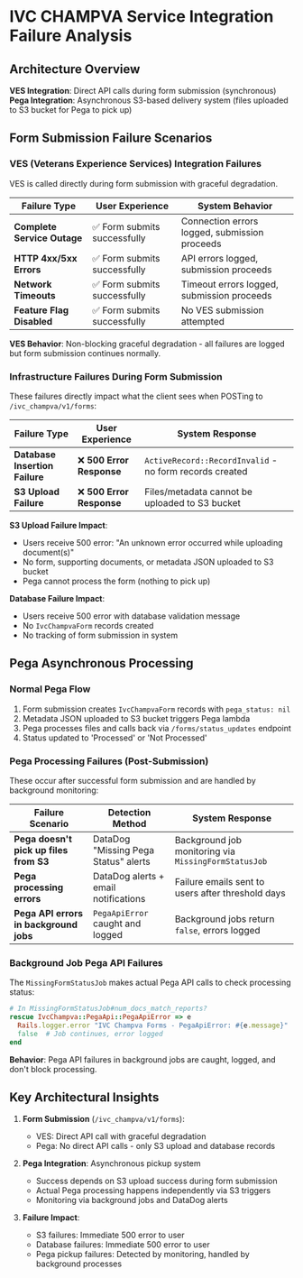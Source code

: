 # IVC CHAMPVA Service Integration Failure Analysis

## Architecture Overview

**VES Integration**: Direct API calls during form submission (synchronous)
**Pega Integration**: Asynchronous S3-based delivery system (files uploaded to S3 bucket for Pega to pick up)

## Form Submission Failure Scenarios

### VES (Veterans Experience Services) Integration Failures

VES is called directly during form submission with graceful degradation.

| Failure Type | User Experience | System Behavior |
|--------------|-----------------|------------------|
| **Complete Service Outage** | ✅ Form submits successfully | Connection errors logged, submission proceeds |
| **HTTP 4xx/5xx Errors** | ✅ Form submits successfully | API errors logged, submission proceeds |
| **Network Timeouts** | ✅ Form submits successfully | Timeout errors logged, submission proceeds |
| **Feature Flag Disabled** | ✅ Form submits successfully | No VES submission attempted |

**VES Behavior**: Non-blocking graceful degradation - all failures are logged but form submission continues normally.

### Infrastructure Failures During Form Submission

These failures directly impact what the client sees when POSTing to `/ivc_champva/v1/forms`:

| Failure Type | User Experience | System Response |
|--------------|-----------------|------------------|
| **Database Insertion Failure** | ❌ **500 Error Response** | `ActiveRecord::RecordInvalid` - no form records created |
| **S3 Upload Failure** | ❌ **500 Error Response** | Files/metadata cannot be uploaded to S3 bucket |

**S3 Upload Failure Impact**: 
- Users receive 500 error: "An unknown error occurred while uploading document(s)"
- No form, supporting documents, or metadata JSON uploaded to S3 bucket
- Pega cannot process the form (nothing to pick up)

**Database Failure Impact**:
- Users receive 500 error with database validation message
- No `IvcChampvaForm` records created
- No tracking of form submission in system

## Pega Asynchronous Processing

### Normal Pega Flow
1. Form submission creates `IvcChampvaForm` records with `pega_status: nil`
2. Metadata JSON uploaded to S3 bucket triggers Pega lambda
3. Pega processes files and calls back via `/forms/status_updates` endpoint
4. Status updated to 'Processed' or 'Not Processed'

### Pega Processing Failures (Post-Submission)

These occur after successful form submission and are handled by background monitoring:

| Failure Scenario | Detection Method | System Response |
|------------------|------------------|------------------|
| **Pega doesn't pick up files from S3** | DataDog "Missing Pega Status" alerts | Background job monitoring via `MissingFormStatusJob` |
| **Pega processing errors** | DataDog alerts + email notifications | Failure emails sent to users after threshold days |
| **Pega API errors in background jobs** | `PegaApiError` caught and logged | Background jobs return `false`, errors logged |

### Background Job Pega API Failures

The `MissingFormStatusJob` makes actual Pega API calls to check processing status:

```ruby
# In MissingFormStatusJob#num_docs_match_reports?
rescue IvcChampva::PegaApi::PegaApiError => e
  Rails.logger.error "IVC Champva Forms - PegaApiError: #{e.message}"
  false  # Job continues, error logged
end
```

**Behavior**: Pega API failures in background jobs are caught, logged, and don't block processing.

## Key Architectural Insights

1. **Form Submission** (`/ivc_champva/v1/forms`):
   - VES: Direct API call with graceful degradation
   - Pega: No direct API calls - only S3 upload and database records

2. **Pega Integration**: Asynchronous pickup system
   - Success depends on S3 upload success during form submission
   - Actual Pega processing happens independently via S3 triggers
   - Monitoring via background jobs and DataDog alerts

3. **Failure Impact**:
   - S3 failures: Immediate 500 error to user
   - Database failures: Immediate 500 error to user  
   - Pega pickup failures: Detected by monitoring, handled by background processes
